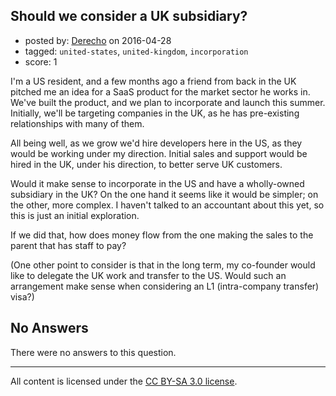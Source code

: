 ## Should we consider a UK subsidiary?

- posted by: [Derecho](https://stackexchange.com/users/22645/derecho) on 2016-04-28
- tagged: `united-states`, `united-kingdom`, `incorporation`
- score: 1

I'm a US resident, and a few months ago a friend from back in the UK pitched me an idea for a SaaS product for the market sector he works in. We've built the product, and we plan to incorporate and launch this summer. Initially, we'll be targeting companies in the UK, as he has pre-existing relationships with many of them.

All being well, as we grow we'd hire developers here in the US, as they would be working under my direction. Initial sales and support would be hired in the UK, under his direction, to better serve UK customers.

Would it make sense to incorporate in the US and have a wholly-owned subsidiary in the UK? On the one hand it seems like it would be simpler; on the other, more complex. I haven't talked to an accountant about this yet, so this is just an initial exploration.

If we did that, how does money flow from the one making the sales to the parent that has staff to pay?

(One other point to consider is that in the long term, my co-founder would like to delegate the UK work and transfer to the US. Would such an arrangement make sense when considering an L1 (intra-company transfer) visa?)

## No Answers

There were no answers to this question.


---

All content is licensed under the [CC BY-SA 3.0 license](https://creativecommons.org/licenses/by-sa/3.0/).
